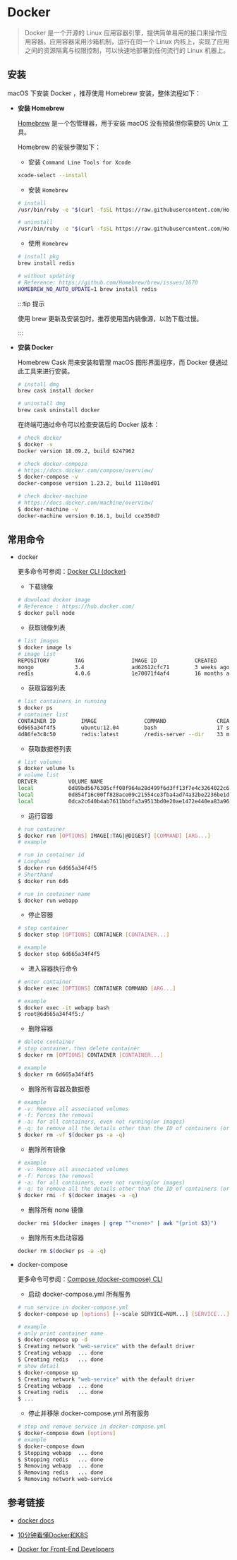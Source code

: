 # Docker

> Docker 是一个开源的 Linux 应用容器引擎，提供简单易用的接口来操作应用容器。应用容器采用沙箱机制，运行在同一个 Linux 内核上，实现了应用之间的资源隔离与权限控制，可以快速地部署到任何流行的 Linux 机器上。

## 安装

macOS 下安装 Docker ，推荐使用 Homebrew 安装，整体流程如下：

- **安装 Homebrew**

  [Homebrew](https://brew.sh/) 是一个包管理器，用于安装 macOS 没有预装但你需要的 Unix 工具。

  Homebrew 的安装步骤如下：

  - 安装 <code>Command Line Tools for Xcode</code>

  ```bash
  xcode-select --install
  ```

  - 安装 <code>Homebrew</code>

  ```bash
  # install
  /usr/bin/ruby -e "$(curl -fsSL https://raw.githubusercontent.com/Homebrew/install/master/install)"

  # uninstall
  /usr/bin/ruby -e "$(curl -fsSL https://raw.githubusercontent.com/Homebrew/install/master/uninstall)"
  ```

  - 使用 <code>Homebrew</code>

  ```bash
  # install pkg
  brew install redis

  # without updating
  # Reference: https://github.com/Homebrew/brew/issues/1670
  HOMEBREW_NO_AUTO_UPDATE=1 brew install redis
  ```

  :::tip 提示

  使用 brew 更新及安装包时，推荐使用国内镜像源，以防下载过慢。

  :::

- **安装 Docker**

  Homebrew Cask 用来安装和管理 macOS 图形界面程序，而 Docker 便通过此工具来进行安装。

  ```bash
  # install dmg
  brew cask install docker

  # uninstall dmg
  brew cask uninstall docker
  ```

  在终端可通过命令可以检查安装后的 Docker 版本：

  ```bash
  # check docker
  $ docker -v
  Docker version 18.09.2, build 6247962

  # check docker-compose
  # https://docs.docker.com/compose/overview/
  $ docker-compose -v
  docker-compose version 1.23.2, build 1110ad01

  # check docker-machine
  # https://docs.docker.com/machine/overview/
  $ docker-machine -v
  docker-machine version 0.16.1, build cce350d7
  ```

## 常用命令

- docker

  更多命令可参阅：[Docker CLI (docker)](https://docs.docker.com/engine/reference/run/)

  - 下载镜像

  ```bash
  # download docker image
  # Reference : https://hub.docker.com/
  $ docker pull node
  ```

  - 获取镜像列表

  ```bash
  # list images
  $ docker image ls
  # image list
  REPOSITORY        TAG               IMAGE ID            CREATED             SIZE
  mongo             3.4               ad62612cfc71        3 weeks ago         425MB
  redis             4.0.6             1e70071f4af4        16 months ago       107MB
  ```

  - 获取容器列表

  ```bash
  # list containers in running
  $ docker ps
  # container list
  CONTAINER ID        IMAGE               COMMAND                CREATED              STATUS              PORTS               NAMES
  6d665a34f4f5        ubuntu:12.04        bash                   17 seconds ago       Up 16 seconds       3300-3310/tcp       webapp
  4d86fe3c8c50        redis:latest        /redis-server --dir    33 minutes ago       Up 33 minutes       6379/tcp            redis
  ```

  - 获取数据卷列表

  ```bash
  # list volumes
  $ docker volume ls
  # volume list
  DRIVER          VOLUME NAME
  local           0d89bd5676305cff08f964a28d499f6d3ff13f7e4c3264022c646c61d1a01bf3
  local           0d854f16c00ff828ace09c21554ce3fba4ad74a32be2236be1dcc208b9e7929d
  local           0dca2c640b4ab7611bbdfa3a9513bd0e20ae1472e440ea83a96a4501a5052220
  ```

  - 运行容器

  ```bash
  # run container
  $ docker run [OPTIONS] IMAGE[:TAG|@DIGEST] [COMMAND] [ARG...]
  # example

  # run in container id
  # Longhand
  $ docker run 6d665a34f4f5 
  # Shorthand
  $ docker run 6d6

  # run in container name
  $ docker run webapp
  ```

  - 停止容器

  ```bash
  # stop container
  $ docker stop [OPTIONS] CONTAINER [CONTAINER...]

  # example
  $ docker stop 6d665a34f4f5 
  ```

  - 进入容器执行命令

  ```bash
  # enter container
  $ docker exec [OPTIONS] CONTAINER COMMAND [ARG...]

  # example
  $ docker exec -it webapp bash
  $ root@6d665a34f4f5:/
  ```

  - 删除容器

  ```bash
  # delete container
  # stop container，then delete container
  $ docker rm [OPTIONS] CONTAINER [CONTAINER...]

  # example
  $ docker rm 6d665a34f4f5 
  ```

  - 删除所有容器及数据卷

  ```bash
  # example
  # -v: Remove all associated volumes
  # -f: Forces the removal
  # -a: for all containers, even not running(or images)
  # -q: to remove all the details other than the ID of containers (or images)
  $ docker rm -vf $(docker ps -a -q)
  ```

  - 删除所有镜像

  ```bash
  # example
  # -v: Remove all associated volumes
  # -f: Forces the removal
  # -a: for all containers, even not running(or images)
  # -q: to remove all the details other than the ID of containers (or images)
  $ docker rmi -f $(docker images -a -q)
  ```

  - 删除所有 none 镜像

  ```bash
  docker rmi $(docker images | grep "^<none>" | awk "{print $3}")
  ```

  - 删除所有未启动容器

  ```bash
  docker rm $(docker ps -a -q)
  ```

- docker-compose

  更多命令可参阅：[Compose (docker-compose) CLI](https://docs.docker.com/compose/reference/overview/)

  - 启动 docker-compose.yml 所有服务

  ```bash
  # run service in docker-compose.yml
  $ docker-compose up [options] [--scale SERVICE=NUM...] [SERVICE...]

  # example
  # only print container name
  $ docker-compose up -d
  $ Creating network "web-service" with the default driver
  $ Creating webapp  ... done
  $ Creating redis   ... done
  # show detail
  $ docker-compose up
  $ Creating network "web-service" with the default driver
  $ Creating webapp  ... done
  $ Creating redis   ... done
  $ ...
  ```

  - 停止并移除 docker-compose.yml 所有服务

  ```bash
  # stop and remove service in docker-compose.yml
  $ docker-compose down [options]
  # example
  $ docker-compose down
  $ Stopping webapp  ... done
  $ Stopping redis   ... done
  $ Removing webapp  ... done
  $ Removing redis   ... done
  $ Removing network web-service
  ```


## 参考链接

- [docker docs](https://docs.docker.com/v17.12/engine/reference/run/)

- [10分钟看懂Docker和K8S](https://zhuanlan.zhihu.com/p/53260098)

- [Docker for Front-End Developers](https://medium.com/better-programming/docker-for-front-end-developers-c758a44e622f)